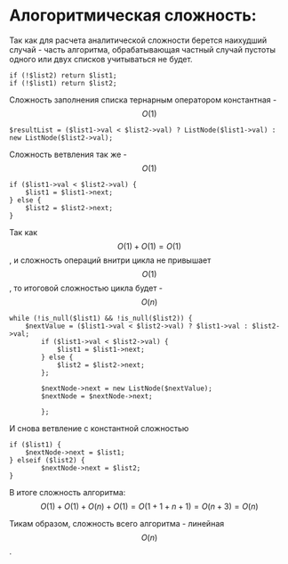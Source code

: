 # Алогоритмическая сложность:

Так как для расчета аналитической сложности берется наихудший случай - часть алгоритма, обрабатывающая частный случай пустоты одного или двух списков учитываться не будет.
```
if (!$list2) return $list1;
if (!$list1) return $list2;
```

Сложность заполнения списка тернарным оператором константная - $$O(1)$$
```
$resultList = ($list1->val < $list2->val) ? ListNode($list1->val) : new ListNode($list2->val);
```

Сложность ветвления так же - $$O(1)$$
```
if ($list1->val < $list2->val) {
	$list1 = $list1->next;
} else {
	$list2 = $list2->next;
}
```
Так как $$O(1) + O(1) = O(1)$$, и сложность операций внитри цикла не привышает $$O(1)$$, то итоговой сложностью цикла будет - $$O(n)$$
```
while (!is_null($list1) && !is_null($list2)) {
	$nextValue = ($list1->val < $list2->val) ? $list1->val : $list2->val;
        if ($list1->val < $list2->val) {
            $list1 = $list1->next;
        } else {
            $list2 = $list2->next;
        };

        $nextNode->next = new ListNode($nextValue);
        $nextNode = $nextNode->next;

        };
```

И снова ветвление с константной сложностью
```
if ($list1) {
	$nextNode->next = $list1;
} elseif ($list2) {
        $nextNode->next = $list2;
}
```

В итоге сложность алгоритма:
$$O(1) + O(1) + O(n) + O(1) = O(1 + 1 + n + 1) = O(n+3) = O(n)$$

Тикам образом, сложность всего алгоритма - линейная $$O(n)$$. 
